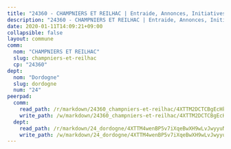 ```yaml
---
title: "24360 - CHAMPNIERS ET REILHAC | Entraide, Annonces, Initiatives"
description: "24360 - CHAMPNIERS ET REILHAC | Entraide, Annonces, Initiatives"
date: 2020-01-11T14:09:21+09:00
collapsible: false
layout: commune
comm:
  nom: "CHAMPNIERS ET REILHAC"
  slug: champniers-et-reilhac
  cp: "24360"
dept:
  nom: "Dordogne"
  slug: dordogne
  num: "24"
peerpad:
  comm:
    read_path: /r/markdown/24360_champniers-et-reilhac/4XTTM2DCTCBgEcHkHuBdgAPS67aZPj6DkU8fn5XriC4xdRwm3
    write_path: /w/markdown/24360_champniers-et-reilhac/4XTTM2DCTCBgEcHkHuBdgAPS67aZPj6DkU8fn5XriC4xdRwm3-K3TgUmk1ND9hvfRXzsgpiHBuquDVC4UehzSQRpSMwrkjk9Z9v5fXyaGpRQ53nwVP617UK26w2M79fpx76o3yBno7XA9EzojvppMnZJjmzDdPtFioF4fJH6t4L6HfhBdHk7gGjc7B
  dept:
    read_path: /r/markdown/24_dordogne/4XTTM4wenBP5v7iXqeBwXH9wLvJwyyuNKzLxRyGzSZXmCuzgg
    write_path: /w/markdown/24_dordogne/4XTTM4wenBP5v7iXqeBwXH9wLvJwyyuNKzLxRyGzSZXmCuzgg-K3TgUusQQUSAmJPXozCTSBeqjqksxkVWGVxtHwEFrs5RuocQr8weKG2oQg7MVeg2F9Hhv7ggtBiBU8D9pdXEPa9M67VU3BzgAG9BCtQw3VY3Xcxk2YSegk3iUXMkpicGxxJr7mWp
---
```


